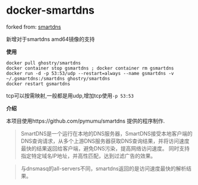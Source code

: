 # docker-smartdns

forked from: [smartdns](https://github.com/agneevX/smartdns)

新增对于smartdns amd64镜像的支持

**使用**
```
docker pull ghostry/smartdns
docker container stop gsmartdns ; docker container rm gsmartdns
docker run -d -p 53:53/udp --restart=always --name gsmartdns -v ~/.gsmartdns:/smartdns ghostry/smartdns
docker restart gsmartdns
```

tcp可以按需映射,一般都是用udp,增加tcp使用`-p 53:53`

**介绍**

本项目使用https://github.com/pymumu/smartdns 提供的程序制作.

>SmartDNS是一个运行在本地的DNS服务器，SmartDNS接受本地客户端的DNS查询请求，从多个上游DNS服务器获取DNS查询结果，并将访问速度最快的结果返回给客户端，避免DNS污染，提高网络访问速度。 同时支持指定特定域名IP地址，并高性匹配，达到过滤广告的效果。

>与dnsmasq的all-servers不同，smartdns返回的是访问速度最快的解析结果。
